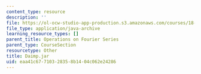```yaml
---
content_type: resource
description: ''
file: https://ol-ocw-studio-app-production.s3.amazonaws.com/courses/18-03sc-differential-equations-fall-2011/eaa41c67710328358b1404c062e24286_Daimp.jar
file_type: application/java-archive
learning_resource_types: []
parent_title: Operations on Fourier Series
parent_type: CourseSection
resourcetype: Other
title: Daimp.jar
uid: eaa41c67-7103-2835-8b14-04c062e24286
---
```

